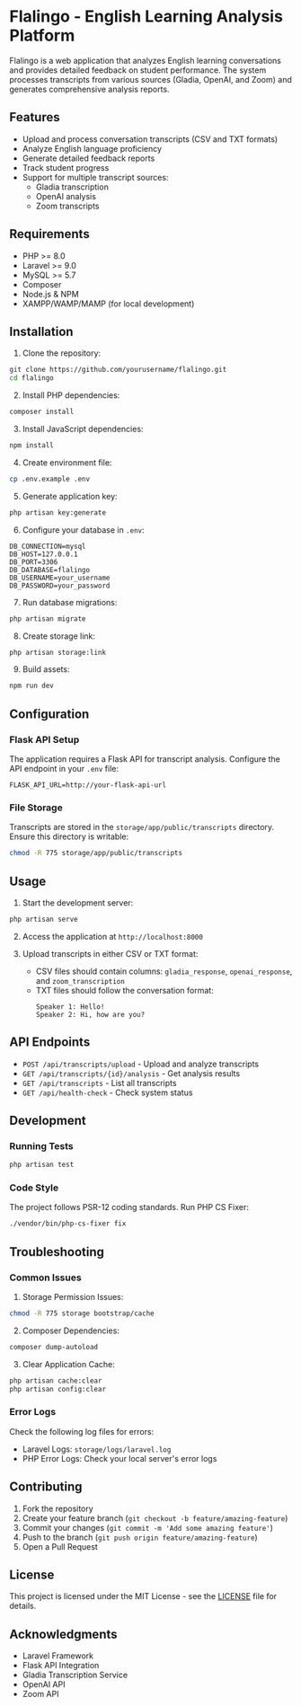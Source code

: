 # Flalingo - English Learning Analysis Platform

Flalingo is a web application that analyzes English learning conversations and provides detailed feedback on student performance. The system processes transcripts from various sources (Gladia, OpenAI, and Zoom) and generates comprehensive analysis reports.

## Features

- Upload and process conversation transcripts (CSV and TXT formats)
- Analyze English language proficiency
- Generate detailed feedback reports
- Track student progress
- Support for multiple transcript sources:
  - Gladia transcription
  - OpenAI analysis
  - Zoom transcripts

## Requirements

- PHP >= 8.0
- Laravel >= 9.0
- MySQL >= 5.7
- Composer
- Node.js & NPM
- XAMPP/WAMP/MAMP (for local development)

## Installation

1. Clone the repository:
```bash
git clone https://github.com/yourusername/flalingo.git
cd flalingo
```

2. Install PHP dependencies:
```bash
composer install
```

3. Install JavaScript dependencies:
```bash
npm install
```

4. Create environment file:
```bash
cp .env.example .env
```

5. Generate application key:
```bash
php artisan key:generate
```

6. Configure your database in `.env`:
```
DB_CONNECTION=mysql
DB_HOST=127.0.0.1
DB_PORT=3306
DB_DATABASE=flalingo
DB_USERNAME=your_username
DB_PASSWORD=your_password
```

7. Run database migrations:
```bash
php artisan migrate
```

8. Create storage link:
```bash
php artisan storage:link
```

9. Build assets:
```bash
npm run dev
```

## Configuration

### Flask API Setup

The application requires a Flask API for transcript analysis. Configure the API endpoint in your `.env` file:

```
FLASK_API_URL=http://your-flask-api-url
```

### File Storage

Transcripts are stored in the `storage/app/public/transcripts` directory. Ensure this directory is writable:

```bash
chmod -R 775 storage/app/public/transcripts
```

## Usage

1. Start the development server:
```bash
php artisan serve
```

2. Access the application at `http://localhost:8000`

3. Upload transcripts in either CSV or TXT format:
   - CSV files should contain columns: `gladia_response`, `openai_response`, and `zoom_transcription`
   - TXT files should follow the conversation format:
     ```
     Speaker 1: Hello!
     Speaker 2: Hi, how are you?
     ```

## API Endpoints

- `POST /api/transcripts/upload` - Upload and analyze transcripts
- `GET /api/transcripts/{id}/analysis` - Get analysis results
- `GET /api/transcripts` - List all transcripts
- `GET /api/health-check` - Check system status

## Development

### Running Tests

```bash
php artisan test
```

### Code Style

The project follows PSR-12 coding standards. Run PHP CS Fixer:

```bash
./vendor/bin/php-cs-fixer fix
```

## Troubleshooting

### Common Issues

1. Storage Permission Issues:
```bash
chmod -R 775 storage bootstrap/cache
```

2. Composer Dependencies:
```bash
composer dump-autoload
```

3. Clear Application Cache:
```bash
php artisan cache:clear
php artisan config:clear
```

### Error Logs

Check the following log files for errors:
- Laravel Logs: `storage/logs/laravel.log`
- PHP Error Logs: Check your local server's error logs

## Contributing

1. Fork the repository
2. Create your feature branch (`git checkout -b feature/amazing-feature`)
3. Commit your changes (`git commit -m 'Add some amazing feature'`)
4. Push to the branch (`git push origin feature/amazing-feature`)
5. Open a Pull Request

## License

This project is licensed under the MIT License - see the [LICENSE](LICENSE) file for details.

## Acknowledgments

- Laravel Framework
- Flask API Integration
- Gladia Transcription Service
- OpenAI API
- Zoom API
